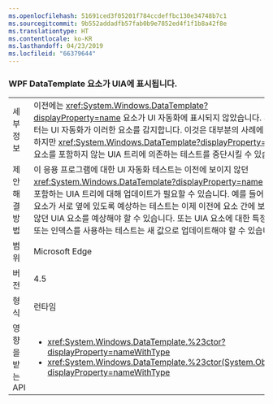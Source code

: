 ```yaml
---
ms.openlocfilehash: 51691ced3f05201f784ccdeffbc130e34748b7c1
ms.sourcegitcommit: 9b552addadfb57fab0b9e7852ed4f1f1b8a42f8e
ms.translationtype: HT
ms.contentlocale: ko-KR
ms.lasthandoff: 04/23/2019
ms.locfileid: "66379644"
---
```

### <a name="wpf-datatemplate-elements-are-now-visible-to-uia"></a>WPF DataTemplate 요소가 UIA에 표시됩니다.

|   |   |
|---|---|
|세부 정보|이전에는 <xref:System.Windows.DataTemplate?displayProperty=name> 요소가 UI 자동화에 표시되지 않았습니다. 4.5부터는 UI 자동화가 이러한 요소를 감지합니다. 이것은 대부분의 사례에 유용하지만 <xref:System.Windows.DataTemplate?displayProperty=name> 요소를 포함하지 않는 UIA 트리에 의존하는 테스트를 중단시킬 수 있습니다.|
|제안 해결 방법|이 응용 프로그램에 대한 UI 자동화 테스트는 이전에 보이지 않던 <xref:System.Windows.DataTemplate?displayProperty=name> 요소를 포함하는 UIA 트리에 대해 업데이트가 필요할 수 있습니다. 예를 들어 일부 요소가 서로 옆에 있도록 예상하는 테스트는 이제 이전에 요소 간에 보이지 않던 UIA 요소를 예상해야 할 수 있습니다. 또는 UIA 요소에 대한 특정 개수 또는 인덱스를 사용하는 테스트는 새 값으로 업데이트해야 할 수 있습니다.|
|범위|Microsoft Edge|
|버전|4.5|
|형식|런타임|
|영향을 받는 API|<ul><li><xref:System.Windows.DataTemplate.%23ctor?displayProperty=nameWithType></li><li><xref:System.Windows.DataTemplate.%23ctor(System.Object)?displayProperty=nameWithType></li></ul>|
